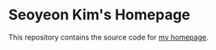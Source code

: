 # Seoyeon Kim's Homepage

This repository contains the source code for [my homepage](https://yeon07.github.io/).
